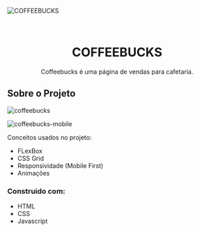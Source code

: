 
![COFFEEBUCKS](https://user-images.githubusercontent.com/71296002/150441047-868c1c33-39f0-4f0d-ab5e-38553c6e7073.png)


<!-- PROJECT LOGO -->
<br />
<p align="center">
  <a href="https://github.com/othneildrew/Best-README-Template">
    
  </a>
  
  <h1 align="center">COFFEEBUCKS</h1>

  <p align="center">
   Coffeebucks é uma página de vendas para cafetaria.
  </p>
</p>

<!-- ABOUT THE PROJECT -->
## Sobre o Projeto

![coffeebucks](https://user-images.githubusercontent.com/71296002/150440659-be8d9131-ca3b-41fc-9b20-ecf3293a070e.gif)

![coffeebucks-mobile](https://user-images.githubusercontent.com/71296002/150440681-4728a0ea-3451-4e50-b273-b711813253f4.gif)

Conceitos usados no projeto:
* FLexBox
* CSS Grid
* Responsividade (Mobile First)
* Animações

### Construido com:
* HTML
* CSS
* Javascript
